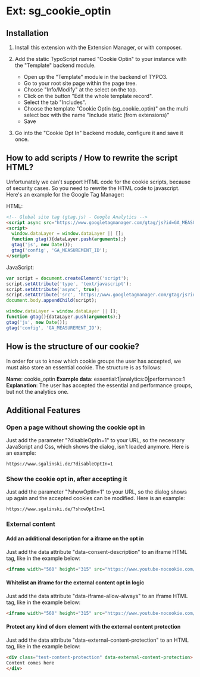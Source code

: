 # Ext: sg_cookie_optin

## Installation

1. Install this extension with the Extension Manager, or with composer.

2. Add the static TypoScript named "Cookie Optin" to your instance with the "Template" backend module.

    - Open up the "Template" module in the backend of TYPO3.
    - Go to your root site page within the page tree.
    - Choose "Info/Modify" at the select on the top.
    - Click on the button "Edit the whole template record".
    - Select the tab "Includes".
    - Choose the template "Cookie Optin (sg_cookie_optin)" on the multi select box with the name "Include static (from extensions)"
    - Save

3. Go into the "Cookie Opt In" backend module, configure it and save it once.

## How to add scripts / How to rewrite the script HTML?

Unfortunately we can't support HTML code for the cookie scripts, because of security cases. So you need to rewrite the
HTML code to javascript. Here's an example for the Google Tag Manager:

HTML:

```html
<!-- Global site tag (gtag.js) - Google Analytics -->
<script async src="https://www.googletagmanager.com/gtag/js?id=GA_MEASUREMENT_ID"></script>
<script>
  window.dataLayer = window.dataLayer || [];
  function gtag(){dataLayer.push(arguments);}
  gtag('js', new Date());
  gtag('config', 'GA_MEASUREMENT_ID');
</script>
```

JavaScript:

```javascript
var script = document.createElement('script');
script.setAttribute('type', 'text/javascript');
script.setAttribute('async', true);
script.setAttribute('src', 'https://www.googletagmanager.com/gtag/js?id=GA_MEASUREMENT_ID');
document.body.appendChild(script);

window.dataLayer = window.dataLayer || [];
function gtag(){dataLayer.push(arguments);}
gtag('js', new Date());
gtag('config', 'GA_MEASUREMENT_ID');
```

## How is the structure of our cookie?

In order for us to know which cookie groups the user has accepted, we must also store an essential cookie.
The structure is as follows:

**Name**: cookie_optin
**Example data**: essential:1|analytics:0|performance:1
**Explanation**: The user has accepted the essential and performance groups, but not the analytics one.

## Additional Features

### Open a page without showing the cookie opt in

Just add the parameter "?disableOptIn=1" to your URL, so the necessary JavaScript and Css, which shows the dialog, isn't
loaded anymore. Here is an example:

```
https://www.sgalinski.de/?disableOptIn=1
```

### Show the cookie opt in, after accepting it

Just add the parameter "?showOptIn=1" to your URL, so the dialog shows up again and the accepted cookies can be modified.
Here is an example:

```
https://www.sgalinski.de/?showOptIn=1
```

### External content

#### Add an additional description for a iframe on the opt in

Just add the data attribute "data-consent-description" to an iframe HTML tag, like in the example below:

```html
<iframe width="560" height="315" src="https://www.youtube-nocookie.com/XYZ" data-consent-description="An additional description about this video!"></iframe>
```

#### Whitelist an iframe for the external content opt in logic

Just add the data attribute "data-iframe-allow-always" to an iframe HTML tag, like in the example below:

```html
<iframe width="560" height="315" src="https://www.youtube-nocookie.com/XYZ" data-iframe-allow-always="1"></iframe>
```

#### Protect any kind of dom element with the external content protection

Just add the data attribute "data-external-content-protection" to an HTML tag, like in the example below:

```html
<div class="test-content-protection" data-external-content-protection>
Content comes here
</div>
```
